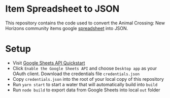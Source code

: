 # Item Spreadsheet to JSON

This repository contains the code used to convert the Animal Crossing: New Horizons community items
google [spreadsheet](https://docs.google.com/spreadsheets/d/13d_LAJPlxMa_DubPTuirkIV4DERBMXbrWQsmSh8ReK4/edit?usp=sharing) into JSON.

# Setup

- Visit [Google Sheets API Quickstart](https://developers.google.com/sheets/api/quickstart/nodejs)
- Click `Enable the Google Sheets API` and choose `Desktop app` as your OAuth client. Download the credentials file `credentials.json`
- Copy `credentials.json` into the root of your local copy of this repository
- Run `yarn start` to start a water that will automatically build into `build`
- Run `node build` to export data from Google Sheets into local `out` folder
